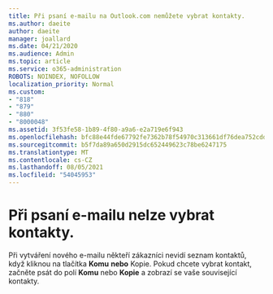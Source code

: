 ```yaml
---
title: Při psaní e-mailu na Outlook.com nemůžete vybrat kontakty.
ms.author: daeite
author: daeite
manager: joallard
ms.date: 04/21/2020
ms.audience: Admin
ms.topic: article
ms.service: o365-administration
ROBOTS: NOINDEX, NOFOLLOW
localization_priority: Normal
ms.custom:
- "818"
- "879"
- "880"
- "8000048"
ms.assetid: 3f53fe58-1b89-4f80-a9a6-e2a719e6f943
ms.openlocfilehash: bfc88e44fde67792fe7362b78f54970c313661df76dea752cdd85fd03802d290
ms.sourcegitcommit: b5f7da89a650d2915dc652449623c78be6247175
ms.translationtype: MT
ms.contentlocale: cs-CZ
ms.lasthandoff: 08/05/2021
ms.locfileid: "54045953"
---
```

# <a name="cant-select-contacts-when-composing-email"></a>Při psaní e-mailu nelze vybrat kontakty.

Při vytváření nového e-mailu někteří zákazníci nevidí seznam kontaktů, když kliknou na tlačítka **Komu** **nebo** Kopie. Pokud chcete vybrat kontakt, začněte psát do polí **Komu** nebo **Kopie** a zobrazí se vaše související kontakty.
